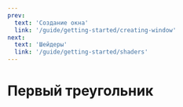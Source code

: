 ```yaml
---
prev:
  text: 'Создание окна'
  link: '/guide/getting-started/creating-window'
next:
  text: 'Шейдеры'
  link: '/guide/getting-started/shaders'
---
```


# Первый треугольник
